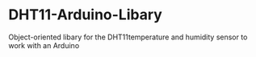 # DHT11-Arduino-Libary
Object-oriented libary for the DHT11temperature and humidity sensor to work with an Arduino
